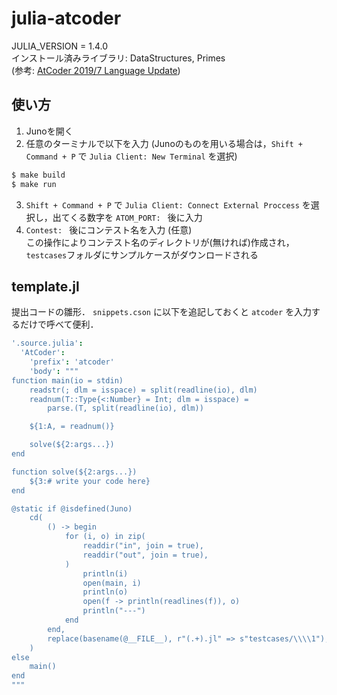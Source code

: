 # julia-atcoder
JULIA_VERSION = 1.4.0  
インストール済みライブラリ: DataStructures, Primes  
(参考: [AtCoder 2019/7 Language Update](https://docs.google.com/spreadsheets/d/1PmsqufkF3wjKN6g1L0STS80yP4a6u-VdGiEv5uOHe0M/edit#gid=0&range=57:57))

## 使い方
1. Junoを開く
1. 任意のターミナルで以下を入力 (Junoのものを用いる場合は，`Shift + Command + P` で `Julia Client: New Terminal` を選択)
```sh
$ make build
$ make run
```
3. `Shift + Command + P` で `Julia Client: Connect External Proccess` を選択し，出てくる数字を `ATOM_PORT: ` 後に入力
1. `Contest: ` 後にコンテスト名を入力 (任意)  
この操作によりコンテスト名のディレクトリが(無ければ)作成され，`testcases`フォルダにサンプルケースがダウンロードされる

## template.jl
提出コードの雛形．
`snippets.cson` に以下を追記しておくと `atcoder` を入力するだけで呼べて便利．
```cson
'.source.julia':
  'AtCoder':
    'prefix': 'atcoder'
    'body': """
function main(io = stdin)
    readstr(; dlm = isspace) = split(readline(io), dlm)
    readnum(T::Type{<:Number} = Int; dlm = isspace) =
        parse.(T, split(readline(io), dlm))

    ${1:A, = readnum()}

    solve(${2:args...})
end

function solve(${2:args...})
    ${3:# write your code here}
end

@static if @isdefined(Juno)
    cd(
        () -> begin
            for (i, o) in zip(
                readdir("in", join = true),
                readdir("out", join = true),
            )
                println(i)
                open(main, i)
                println(o)
                open(f -> println(readlines(f)), o)
                println("---")
            end
        end,
        replace(basename(@__FILE__), r"(.+).jl" => s"testcases/\\\\1"),
    )
else
    main()
end
"""
```
